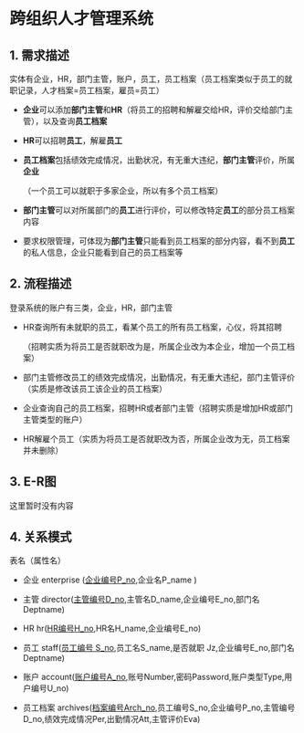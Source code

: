# 跨组织人才管理系统

## 1.  需求描述

实体有企业，HR，部门主管，账户，员工，员工档案（员工档案类似于员工的就职记录，人才档案=员工档案，雇员=员工）

- **企业**可以添加**部门主管**和**HR**（将员工的招聘和解雇交给HR，评价交给部门主管），以及查询**员工档案**

- **HR**可以招聘**员工**，解雇**员工**

- **员工档案**包括绩效完成情况，出勤状况，有无重大违纪，**部门主管**评价，所属**企业**

  （一个员工可以就职于多家企业，所以有多个员工档案）

- **部门主管**可以对所属部门的**员工**进行评价，可以修改特定**员工**的部分员工档案内容

- 要求权限管理，可体现为**部门主管**只能看到员工档案的部分内容，看不到**员工**的私人信息，企业只能看到自己的员工档案等

## 2. 流程描述

登录系统的账户有三类，企业，HR，部门主管

- HR查询所有未就职的员工，看某个员工的所有员工档案，心仪，将其招聘

  （招聘实质为将员工是否就职改为是，所属企业改为本企业，增加一个员工档案）

- 部门主管修改员工的绩效完成情况，出勤情况，有无重大违纪，部门主管评价（实质是修改该员工该企业的员工档案）

- 企业查询自己的员工档案，招聘HR或者部门主管（招聘实质是增加HR或部门主管类型的账户）

- HR解雇个员工（实质为将员工是否就职改为否，所属企业改为无，员工档案并未删除）

## 3. E-R图

这里暂时没有内容

## 4. 关系模式

表名（属性名）

- 企业 enterprise (<u>企业编号P_no</u>,企业名P_name )

- 主管 director(<u>主管编号D_no</u>,主管名D_name,企业编号E_no,部门名 Deptname)

- HR hr(<u>HR编号H_no</u>,HR名H_name,企业编号E_no)

- 员工 staff(<u>员工编号 S_no</u>,员工名S_name,是否就职 Jz,企业编号E_no,部门名Deptname)
- 账户 account(<u>账户编号A_no</u>,账号Number,密码Password,账户类型Type,用户编号U_no)
- 员工档案 archives(<u>档案编号Arch_no</u>,员工编号S_no,企业编号P_no,主管编号D_no,绩效完成情况Per,出勤情况Att,主管评价Eva)

